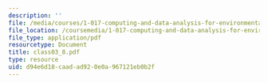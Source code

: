 ```yaml
---
description: ''
file: /media/courses/1-017-computing-and-data-analysis-for-environmental-applications-fall-2003/d94e6d18caadad920e0a967121eb0b2f_class03_8.pdf
file_location: /coursemedia/1-017-computing-and-data-analysis-for-environmental-applications-fall-2003/d94e6d18caadad920e0a967121eb0b2f_class03_8.pdf
file_type: application/pdf
resourcetype: Document
title: class03_8.pdf
type: resource
uid: d94e6d18-caad-ad92-0e0a-967121eb0b2f
---
```

